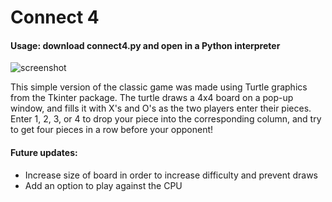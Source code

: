 # Connect 4

#### Usage: download connect4.py and open in a Python interpreter

![screenshot](https://github.com/connect4/screenshot.png)

This simple version of the classic game was made using Turtle graphics from the Tkinter package. The turtle draws a 4x4 board on a pop-up window, and fills it with X's and O's as the two players enter their pieces. Enter 1, 2, 3, or 4 to drop your piece into the corresponding column, and try to get four pieces in a row before your opponent!

#### Future updates:
- Increase size of board in order to increase difficulty and prevent draws
- Add an option to play against the CPU
